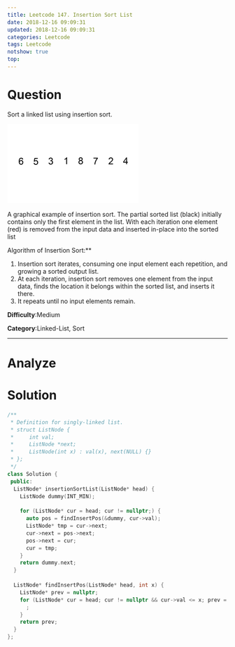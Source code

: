 ```yaml
---
title: Leetcode 147. Insertion Sort List
date: 2018-12-16 09:09:31
updated: 2018-12-16 09:09:31
categories: Leetcode
tags: Leetcode
notshow: true
top:
---
```


# Question

Sort a linked list using insertion sort.

![](/images/gifimage/Insertion-sort-example-300px.gif)

A graphical example of insertion sort. The partial sorted list (black) initially contains only the first element in the list.
With each iteration one element (red) is removed from the input data and inserted in-place into the sorted list
  
Algorithm of Insertion Sort:**

1. Insertion sort iterates, consuming one input element each repetition, and growing a sorted output list.
2. At each iteration, insertion sort removes one element from the input data, finds the location it belongs within the sorted list, and inserts it there.
3. It repeats until no input elements remain.

**Difficulty**:Medium

**Category**:Linked-List, Sort

<!-- more -->

------------

# Analyze

# Solution

```cpp
/**
 * Definition for singly-linked list.
 * struct ListNode {
 *     int val;
 *     ListNode *next;
 *     ListNode(int x) : val(x), next(NULL) {}
 * };
 */
class Solution {
 public:
  ListNode* insertionSortList(ListNode* head) {
    ListNode dummy(INT_MIN);

    for (ListNode* cur = head; cur != nullptr;) {
      auto pos = findInsertPos(&dummy, cur->val);
      ListNode* tmp = cur->next;
      cur->next = pos->next;
      pos->next = cur;
      cur = tmp;
    }
    return dummy.next;
  }

  ListNode* findInsertPos(ListNode* head, int x) {
    ListNode* prev = nullptr;
    for (ListNode* cur = head; cur != nullptr && cur->val <= x; prev = cur, cur = cur->next) {
      ;
    }
    return prev;
  }
};
```